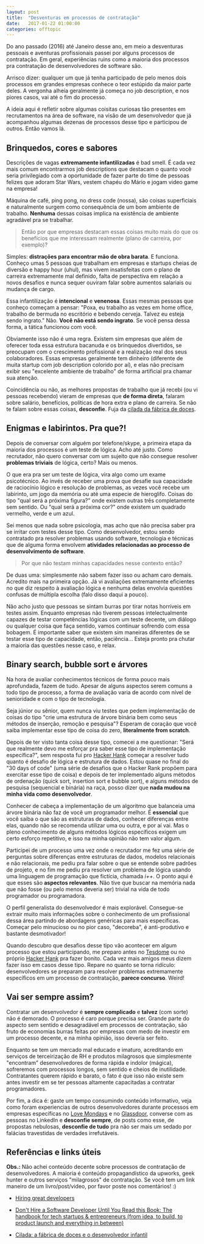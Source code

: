 ```yaml
---
layout: post
title:  "Desventuras em processos de contratação"
date:   2017-01-22 01:00:00
categories: offtopic
---
```



Do ano passado (2016) até Janeiro desse ano, em meio a desventuras pessoais e aventuras profissionais passei por alguns processos de contratação. Em geral, experiências ruins como a maioria dos processos pra contratação de desenvolvedores de software são.

Arrisco dizer: qualquer um que já tenha participado de pelo menos dois processos em grandes empresas conhece o teor estúpido da maior parte deles. A vergonha alheia geralmente já começa no job description, e nos piores casos, vai até o fim do processo. 

A ideia aqui é refletir sobre algumas coisitas curiosas tão presentes em recrutamentos na área de software, na visão de um desenvolvedor que já acompanhou algumas dezenas de processos desse tipo e participou de outros. Então vamos lá.


Brinquedos, cores e sabores
-------------
Descrições de vagas **extremamente infantilizadas** é bad smell. É cada vez mais comum encontrarmos job descriptions que destacam o quanto você seria privilegiado com a oportunidade de fazer parte do time de pessoas felizes que adoram Star Wars, vestem chapéu do Mário e jogam video game na empresa! 

Máquina de café, ping pong, no dress code (nossa), são coisas superficiais e naturalmente surgem como consequência de um bom ambiente de trabalho. **Nenhuma** dessas coisas implica na existência de ambiente agradável pra se trabalhar. 

> Então por que empresas destacam essas coisas muito mais do que os benefícios que me interessam realmente (plano de carreira, por exemplo)?

Simples: **distrações para encontrar mão de obra barata**. E funciona. Conheço umas 5 pessoas que trabalham em empresas e startups cheias de diversão e happy hour (uhul), mas vivem insatisfeitas com o plano de carreira extremamente mal definido, falta de perspectiva em relação a novos desafios e nunca sequer ouviram falar sobre aumentos salariais ou mudança de cargo.

Essa infantilização é **intencional** e **venenosa**. Essas mesmas pessoas que conheço começam a pensar: "Poxa, eu trabalho as vezes em home office, trabalho de bermuda no escritório e bebendo cerveja. Talvez eu esteja sendo ingrato." Não. **Você não está sendo ingrato**. Se você pensa dessa forma, a tática funcionou com você.

Obviamente isso não é uma regra. Existem sim empresas que além de oferecer toda essa estrutura bacanuda e os brinquedos divertidos, se preocupam com o crescimento profissional e a realização real dos seus colaboradores. Essas empresas geralmente tem dinheiro (diferente de muita startup com job description colorido por aí), e elas não precisam exibir seu "excelente ambiente de trabalho" de forma artificial pra chamar sua atenção.

Coincidência ou não, as melhores propostas de trabalho que já recebi (ou vi pessoas recebendo)  vieram de empresas que **de forma direta**, falaram sobre salário, benefícios, políticas de hora extra e plano de carreira. Se não te falam sobre essas coisas, **desconfie**. Fuja da [cilada da fábrica de doces](http://www.itexto.net/devkico/?p=1460).

Enigmas e labirintos. Pra que?!
----
Depois de conversar com alguém por telefone/skype, a primeira etapa da maioria dos processos é um teste de lógica. Acho até justo. Como recrutador, não quero conversar com um sujeito que não consegue resolver **problemas triviais** de lógica, certo? Mais ou menos.

O que era pra ser um teste de lógica, vira algo como um exame psicotécnico. Ao invés de receber uma prova que desafie sua capacidade de raciocínio lógico e resolução de problemas, as vezes você recebe um labirinto, um jogo da memória ou até uma especie de hieroglifo. Coisas do tipo "qual será a próxima figura?" onde existem outras três completamente sem sentido. Ou "qual será a próxima cor?" onde existem um quadrado vermelho, verde e um azul. 

Sei menos que nada sobre psicologia, mas acho que não precisa saber pra se irritar com testes desse tipo. Como desenvolvedor, estou sendo contratado pra resolver problemas usando software, tecnologia e técnicas que de alguma forma envolvem **atividades relacionadas ao processo de desenvolvimento de software**. 

> Por que não testam minhas capacidades nesse contexto então? 

De duas uma: simplesmente não sabem fazer isso ou acham caro demais. Acredito mais na primeira opção. Já vi avaliações extremamente eficientes no que diz respeito à avaliação lógica e nenhuma delas envolvia questões confusas de múltipla escolha (falo disso daqui a pouco).

Não acho justo que pessoas se sintam burras por tirar notas horríveis em testes assim. Enquanto empresas não tiverem pessoas intelectualmente capazes de testar competências lógicas com um teste decente, um diálogo ou qualquer coisa que faça sentido, vamos continuar sofrendo com essa bobagem. É importante saber que existem sim maneiras diferentes de se testar esse tipo de capacidade, então, paciência... Esteja pronto pra chutar a maioria das questões nesse caso, e relax.

Binary search, bubble sort e árvores
----
Na hora de avaliar conhecimentos técnicos de forma pouco mais aprofundada, fazem de tudo. Apesar de alguns aspectos serem comuns a todo tipo de processo, a forma de avaliação varia de acordo com nível de senioridade e com o tipo de tecnologia.

Seja júnior ou sênior, quem nunca viu testes que pedem implementação de coisas do tipo "crie uma estrutura de árvore binária bem como seus métodos de inserção, remoção e pesquisa"? Esperam de coração que você saiba implementar esse tipo de coisa do zero, **literalmente from scratch**.

Depois de ter visto tanta coisa desse tipo, comecei a me questionar: "Será que realmente devo me esforçar pra saber esse tipo de implementação específica?", sem resposta fui pro [Hacker Hank](hackerrank.com) começar a resolver tudo quanto é desafio de lógica e estrutura de dados. Estou quase no final do "30 days of code" (uma série de desafios que o Hacker Rank propõem para exercitar esse tipo de coisa) e depois de ter implementado alguns métodos de ordenação (quick sort, insertion sort e bubble sort), e alguns métodos de pesquisa (sequencial e binária) na raça, posso dizer que **nada mudou na minha vida como desenvolvedor**.

Conhecer de cabeça a implementação de um algoritmo que balanceia uma árvore binária não faz de você um programador melhor. É **essencial** que você saiba o que são as estruturas de dados, conhecer diferenças entre elas, quando não se recomenda utilizar uma ou outra, e por aí vai. Mas o pleno conhecimento de alguns métodos lógicos específicos exigem um certo esforço repetitivo, e isso na minha opinião não tem valor algum.

Participei de um processo uma vez onde o recrutador me fez uma série de perguntas sobre diferenças entre estruturas de dados, modelos relacionais e não relacionais, me pediu pra falar sobre o que se entende sobre padrões de projeto, e no fim me pediu pra resolver um problema de lógica usando uma linguagem de programação que fictícia, chamada *i++*. O ponto aqui é que esses são **aspectos relevantes**. Não tive que buscar na memória nada que não fosse (ou pelo menos deveria ser) trivial na vida de todo programador ou programadora.

O perfil generalista do desenvolvedor é mais explorável. Consegue-se extrair muito mais informações sobre o conhecimento de um profissional dessa área partindo de abordagens genéricas para mais específicas. Começar pelo minucioso ou no pior caso, "decoreba", é anti-produtivo e bastante desmotivador! 

Quando descubro que desafios desse tipo vão acontecer em algum processo que estou participando, me preparo antes no [Tesdome](https://www.testdome.com) ou no próprio [Hacker Hank](hackerrank.com) pra fazer bonito. Cada vez mais amigos meus dizem fazer isso em casos desse tipo. Repare no quanto se torna ridículo: desenvolvedores se preparam para resolver problemas extremamente específicos em um processo de contratação, **parece concurso**. Weird!

Vai ser sempre assim?
----
Contratar um desenvolvedor é **sempre complicado** e **talvez** (com sorte) não é demorado. O processo é caro porque precisa ser. Grande parte do aspecto sem sentido e desagradável em processos de contratação, são fruto de economias burras feitas por empresas com medo de investir em um processo decente, e na minha opinião, isso deveria ser feito. 

Enquanto se tem um mercado mal educado e imaturo, acreditando em serviços de terceirização de RH e produtos milagrosos que simplesmente "encontram" desenvolvedores de forma rápida e indolor (mágica), sofreremos com processos longos, sem sentido e cheios de inutilidade. Contratantes querem rápido e barato, o fato é que isso não existe sem  antes investir em se ter pessoas altamente capacitadas a contratar programadores. 

Por fim, a dica é: gaste um tempo consumindo conteúdo informativo, veja como foram experiencias de outros desenvolvedores durante processos em empresas específicas no [Love Mondays](https://www.lovemondays.com.br/) e no [Glassdoor](https://www.glassdoor.com), converse com as pessoas no LinkedIn e **desconfie sempre**, de posts como esse, de propostas nebulosas, **desconfie de tudo** pra não ser mais um sedado por falácias travestidas de verdades irrefutáveis.



Referências e links úteis
-------------

**Obs.:** Não achei conteúdo decente sobre processos de contratação de desenvolvedores. A maioria é conteúdo propagandístico da upworks, geek hunter e outros serviços "milagrosos" de contratação. Se você tem um link maneiro de um livro/post/video, por favor poste nos comentários! :)

- [Hiring great developers](http://www.infoworld.com/article/2609792/it-careers/7-simple-rules-for-hiring-great-developers.html)

- [Don't Hire a Software Developer Until You Read this Book: The handbook for tech startups & entrepreneurs (from idea, to build, to product launch and everything in between)](https://www.amazon.com/Dont-Hire-Software-Developer-Until-ebook/dp/B01LY5C1IK)

- [Cilada: a fábrica de doces e o desenvolvedor infantil](http://www.itexto.net/devkico/?p=1460)


